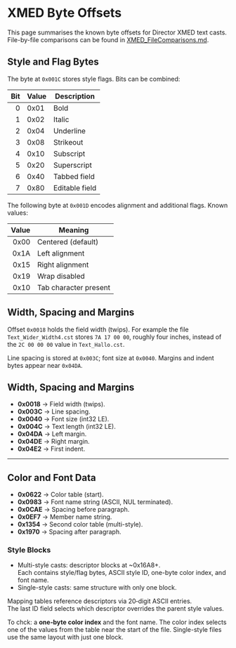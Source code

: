 # XMED Byte Offsets

This page summarises the known byte offsets for Director XMED text casts.
File-by-file comparisons can be found in [XMED_FileComparisons.md](XMED_FileComparisons.md).

## Style and Flag Bytes

The byte at `0x001C` stores style flags. Bits can be combined:

| Bit | Value | Description |
|----:|-------|-------------|
|0|0x01|Bold|
|1|0x02|Italic|
|2|0x04|Underline|
|3|0x08|Strikeout|
|4|0x10|Subscript|
|5|0x20|Superscript|
|6|0x40|Tabbed field|
|7|0x80|Editable field|

The following byte at `0x001D` encodes alignment and additional flags. Known values:

| Value | Meaning |
|------:|---------|
|0x00|Centered (default)|
|0x1A|Left alignment|
|0x15|Right alignment|
|0x19|Wrap disabled|
|0x10|Tab character present|

## Width, Spacing and Margins

Offset `0x0018` holds the field width (twips). For example the file `Text_Wider_Width4.cst` stores `7A 17 00 00`, roughly four inches, instead of the `2C 00 00 00` value in `Text_Hallo.cst`.

Line spacing is stored at `0x003C`; font size at `0x0040`. Margins and indent bytes appear near `0x04DA`.

## Width, Spacing and Margins

- **0x0018** → Field width (twips).
- **0x003C** → Line spacing.
- **0x0040** → Font size (int32 LE).
- **0x004C** → Text length (int32 LE).  
- **0x04DA** → Left margin.
- **0x04DE** → Right margin.
- **0x04E2** → First indent.

---

## Color and Font Data

- **0x0622** → Color table (start).
- **0x0983** → Font name string (ASCII, NUL terminated).
- **0x0CAE** → Spacing before paragraph.
- **0x0EF7** → Member name string.
- **0x1354** → Second color table (multi-style).
- **0x1970** → Spacing after paragraph.

### Style Blocks

- Multi-style casts: descriptor blocks at ~0x16A8+.  
  Each contains style/flag bytes, ASCII style ID, one-byte color index, and font name.  
- Single-style casts: same structure with only one block.

Mapping tables reference descriptors via 20‑digit ASCII entries.  
The last ID field selects which descriptor overrides the parent style values.

To chck: a **one‑byte color index** and the font name.  The color index selects one of the values from the table near the start of the file. Single-style files use the same layout with just one block.


